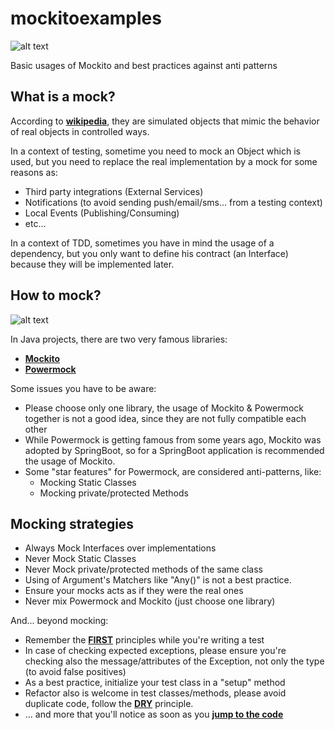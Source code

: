 # mockitoexamples
![alt text](https://github.com/mockito/mockito.github.io/raw/master/img/logo%402x.png)


Basic usages of Mockito and best practices against anti patterns

## What is a mock?
According to [**wikipedia**](https://en.wikipedia.org/wiki/Mock_object), they are simulated objects that mimic the behavior of real objects in controlled ways.

In a context of testing, sometime you need to mock an Object which is used, but you need to replace the real implementation by a mock for some reasons as:

* Third party integrations (External Services)
* Notifications (to avoid sending push/email/sms... from a testing context)
* Local Events (Publishing/Consuming)
* etc...

In a context of TDD, sometimes you have in mind the usage of a dependency, but you only want to define his contract (an Interface) because they will be implemented later.

## How to mock?
![alt text](https://dam.smashmexico.com.mx/wp-content/uploads/2019/07/meme-spiderman.jpg)

In Java projects, there are two very famous libraries:
* [**Mockito**](https://site.mockito.org/) 
* [**Powermock**](https://github.com/powermock/powermock)

Some issues you have to be aware:
* Please choose only one library, the usage of Mockito & Powermock together is not a good idea, since they are not fully compatible each other
* While Powermock is getting famous from some years ago, Mockito was adopted by SpringBoot, so for a SpringBoot application is recommended the usage of Mockito.
* Some "star features" for Powermock, are considered anti-patterns, like:
    * Mocking Static Classes 
    * Mocking private/protected Methods
    
## Mocking strategies

* Always Mock Interfaces over implementations
* Never Mock Static Classes
* Never Mock private/protected methods of the same class
* Using of Argument's Matchers like "Any()" is not a best practice.
* Ensure your mocks acts as if they were the real ones
* Never mix Powermock and Mockito (just choose one library)

And... beyond mocking:

* Remember the [**FIRST**](https://medium.com/@tasdikrahman/f-i-r-s-t-principles-of-testing-1a497acda8d6) principles while you're writing a test
* In case of checking expected exceptions, please ensure you're checking also the message/attributes of the Exception, not only the type (to avoid false positives)
* As a best practice, initialize your test class in a "setup" method
* Refactor also is welcome in test classes/methods, please avoid duplicate code, follow the [**DRY**](https://dzone.com/articles/software-design-principles-dry-and-kiss) principle.
* ... and more that you'll notice as soon as you [**jump to the code**](file://src/main/test/java/es/geeksusma/mockitoexamples/UserDAOTest.java)




